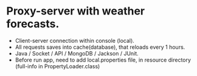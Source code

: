 # Proxy-server with weather forecasts.

 - Client-server connection within console (local).
 - All requests saves into cache(database), that reloads every 1 hours.
 - Java / Socket / API / MongoDB / Jackson / JUnit.
 - Before run app, need to add local.properties file, in resource directory (full-info in PropertyLoader.class)
